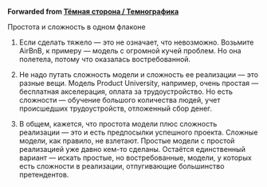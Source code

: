 **Forwarded from [Тёмная сторона / Темнографика](https://t.me/temno/1448)**

Простота и сложность в одном флаконе

1. Если сделать тяжело — это не означает, что невозможно. Возьмите AirBnB, к примеру — модель с огромной кучей проблем. Но она полетела, потому что оказалась востребованной.

2. Не надо путать сложность модели и сложность ее реализации — это разные вещи. Модель Product University, например, очень простая — бесплатная акселерация, оплата за трудоустройство. Но есть сложности — обучение большого количества людей, учет происшедших трудоустройств, отложенный сбор денег.

3. В общем, кажется, что простота модели плюс сложность реализации — это и есть предпосылки успешного проекта. Сложные модели, как правило, не взлетают. Простые модели с простой реализацией уже давно кем-то сделаны. Остаётся единственный вариант — искать простые, но востребованные, модели, у которых есть сложности в реализации, отпугивающие большинство претендентов.